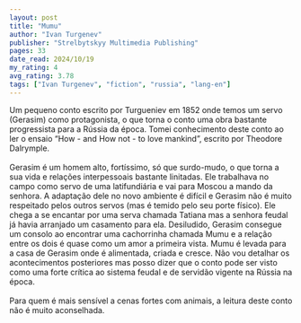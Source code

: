 ```yaml
---
layout: post
title: "Mumu"
author: "Ivan Turgenev"
publisher: "Strelbytskyy Multimedia Publishing"
pages: 33
date_read: 2024/10/19
my_rating: 4
avg_rating: 3.78
tags: ["Ivan Turgenev", "fiction", "russia", "lang-en"]
---
```


Um pequeno conto escrito por Turgueniev em 1852 onde temos um servo (Gerasim) como protagonista, o que torna o conto uma obra bastante progressista para a Rússia da época. Tomei conhecimento deste conto ao ler o ensaio “How - and How not - to love mankind”, escrito por Theodore Dalrymple.<br/><br/>Gerasim é um homem alto, fortíssimo, só que surdo-mudo, o que torna a sua vida e relações interpessoais bastante linitadas. Ele trabalhava no campo como servo de uma latifundiária e vai para Moscou a mando da senhora. A adaptação dele no novo ambiente é difícil e Gerasim não é muito respeitado pelos outros servos  (mas é temido pelo seu porte físico). Ele chega a se encantar por uma serva chamada Tatiana mas a senhora feudal já havia arranjado um casamento para ela. Desiludido, Gerasim consegue um consolo ao encontrar uma cachorrinha chamada Mumu e a relação entre os dois é quase como um amor a primeira vista. Mumu é levada para a casa de Gerasim onde é alimentada, criada e cresce. Não vou detalhar os acontecimentos posteriores mas posso dizer que o conto pode ser visto como uma forte crítica ao sistema feudal e de servidão vigente na Rússia na época.<br/><br/>Para quem é mais sensível a cenas fortes com animais, a leitura deste conto não é muito aconselhada.

